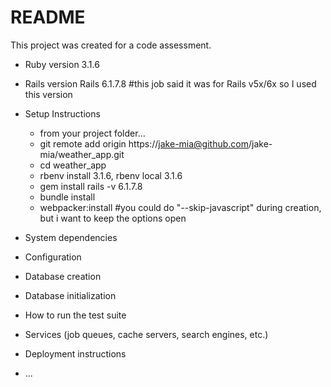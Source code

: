 # README

This project was created for a code assessment.

* Ruby version
  3.1.6

* Rails version
  Rails 6.1.7.8  #this job said it was for Rails v5x/6x so I used this version

* Setup Instructions
  - from your project folder...
  - git remote add origin https://jake-mia@github.com/jake-mia/weather_app.git
  - cd weather_app
  - rbenv install 3.1.6, rbenv local 3.1.6
  - gem install rails -v 6.1.7.8
  - bundle install
  - webpacker:install  #you could do "--skip-javascript" during creation, but i want to keep the options open

* System dependencies

* Configuration

* Database creation

* Database initialization

* How to run the test suite

* Services (job queues, cache servers, search engines, etc.)

* Deployment instructions

* ...
